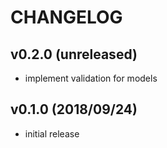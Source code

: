 # CHANGELOG

## v0.2.0 (unreleased)

- implement validation for models

## v0.1.0 (2018/09/24)

- initial release
